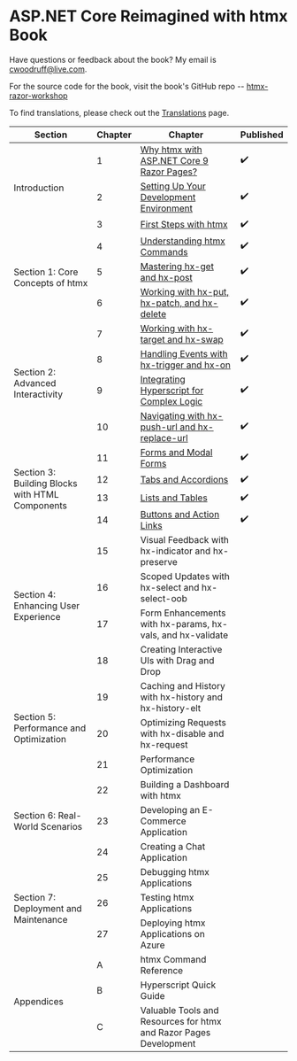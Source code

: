 # ASP.NET Core Reimagined with htmx Book

Have questions or feedback about the book? My email is [cwoodruff@live.com](mailto:cwoodruff@live.com).

For the source code for the book, visit the book's GitHub repo -- [htmx-razor-workshop
](https://github.com/cwoodruff/htmx-razor-workshop)

To find translations, please check out the [Translations](./Translations.md) page.

<table>
    <thead>
        <tr>
            <th>Section</th>
            <th>Chapter</th>
            <th>Chapter</th>
            <th>Published</th>
        </tr>
    </thead>
    <tbody>
        <tr>
            <td rowspan=3>Introduction</td>
            <td>1</td>
            <td><a href="https://aspnet-htmx.com/chapter01/">Why htmx with ASP.NET Core 9 Razor Pages?</a></td>
            <td>✔️</td>
        </tr>
        <tr>
            <td>2</td>
            <td><a href="https://aspnet-htmx.com/chapter02/">Setting Up Your Development Environment</a></td>
            <td>✔️</td>
        </tr>
        <tr>
            <td>3</td>
            <td><a href="https://aspnet-htmx.com/chapter03/">First Steps with htmx</a></td>
            <td>✔️</td>
        </tr>
        <tr>
            <td rowspan=3>Section 1: Core Concepts of htmx</td>
            <td>4</td>
            <td><a href="https://aspnet-htmx.com/chapter04/">Understanding htmx Commands</a></td>
            <td>✔️</td>
        </tr>
        <tr>
            <td>5</td>
            <td><a href="https://aspnet-htmx.com/chapter05/">Mastering hx-get and hx-post</a></td>
            <td>✔️</td>
        </tr>
        <tr>
            <td>6</td>
            <td><a href="https://aspnet-htmx.com/chapter06/">Working with hx-put, hx-patch, and hx-delete</a></td>
            <td>✔️</td>
        </tr>
        <tr>
            <td rowspan=4>Section 2: Advanced Interactivity</td>
            <td>7</td>
            <td><a href="https://aspnet-htmx.com/chapter07/">Working with hx-target and hx-swap</a></td>
            <td>✔️</td>
        </tr>
        <tr>
            <td>8</td>
            <td><a href="https://aspnet-htmx.com/chapter08/">Handling Events with hx-trigger and hx-on</a></td>
            <td>✔️</td>
        </tr>
        <tr>
            <td>9</td>
            <td><a href="https://aspnet-htmx.com/chapter09/">Integrating Hyperscript for Complex Logic</a></td>
            <td>✔️</td>
        </tr>
        <tr>
            <td>10</td>
            <td><a href="https://aspnet-htmx.com/chapter10/">Navigating with hx-push-url and hx-replace-url</a></td>
            <td>✔️</td>
        </tr>
        <tr>
            <td rowspan=4>Section 3: Building Blocks with HTML Components</td>
            <td>11</td>
            <td><a href="https://aspnet-htmx.com/chapter11/">Forms and Modal Forms</a></td>
            <td>✔️</td>
        </tr>
        <tr>
            <td>12</td>
            <td><a href="https://aspnet-htmx.com/chapter12/">Tabs and Accordions</a></td>
            <td>✔️</td>
        </tr>
        <tr>
            <td>13</td>
            <td><a href="https://aspnet-htmx.com/chapter13/">Lists and Tables</a></td>
            <td>✔️</td>
        </tr>
        <tr>
            <td>14</td>
            <td><a href="https://aspnet-htmx.com/chapter14/">Buttons and Action Links</a></td>
            <td>✔️</td>
        </tr>
        <tr>
            <td rowspan=4>Section 4: Enhancing User Experience</td>
            <td>15</td>
            <td>Visual Feedback with hx-indicator and hx-preserve</td>
            <td></td>
        </tr>
        <tr>
            <td>16</td>
            <td>Scoped Updates with hx-select and hx-select-oob</td>
            <td></td>
        </tr>
        <tr>
            <td>17</td>
            <td>Form Enhancements with hx-params, hx-vals, and hx-validate</td>
            <td></td>
        </tr>
        <tr>
            <td>18</td>
            <td>Creating Interactive UIs with Drag and Drop</td>
            <td></td>
        </tr>
        <tr>
            <td rowspan=3>Section 5: Performance and Optimization</td>
            <td>19</td>
            <td>Caching and History with hx-history and hx-history-elt</td>
            <td></td>
        </tr>
        <tr>
            <td>20</td>
            <td>Optimizing Requests with hx-disable and hx-request</td>
            <td></td>
        </tr>
        <tr>
            <td>21</td>
            <td>Performance Optimization</td>
            <td></td>
        </tr>
        <tr>
            <td rowspan=3>Section 6: Real-World Scenarios</td>
            <td>22</td>
            <td>Building a Dashboard with htmx</td>
            <td></td>
        </tr>
        <tr>
            <td>23</td>
            <td>Developing an E-Commerce Application</td>
            <td></td>
        </tr>
        <tr>
            <td>24</td>
            <td>Creating a Chat Application</td>
            <td></td>
        </tr>
        <tr>
            <td rowspan=3>Section 7: Deployment and Maintenance</td>
            <td>25</td>
            <td>Debugging htmx Applications</td>
            <td></td>
        </tr>
        <tr>
            <td>26</td>
            <td>Testing htmx Applications</td>
            <td></td>
        </tr>
        <tr>
            <td>27</td>
            <td>Deploying htmx Applications on Azure</td>
            <td></td>
        </tr>
        <tr>
            <td rowspan=3>Appendices</td>
            <td>A</td>
            <td>htmx Command Reference</td>
            <td></td>
        </tr>
        <tr>
            <td>B</td>
            <td>Hyperscript Quick Guide</td>
            <td></td>
        </tr>
        <tr>
            <td>C</td>
            <td>Valuable Tools and Resources for htmx and Razor Pages Development</td>
            <td></td>
        </tr>
    </tbody>
</table>